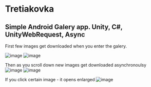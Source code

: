 # Tretiakovka
Simple Android Galery app. Unity, C#, UnityWebRequest, Async
--------------------------------------------------------

First few images get downloaded when you enter the galery.

![image](https://github.com/SilentCoast/Tretiakovka/assets/94042423/87265b3a-4ace-465e-8838-b3fbfd0097b9)
![image](https://github.com/SilentCoast/Tretiakovka/assets/94042423/6e5bc267-de93-44b6-8d43-275e38709301)

Then as you scroll down new images get downloaded asynchronoulsy
![image](https://github.com/SilentCoast/Tretiakovka/assets/94042423/96cb569e-41c2-4c3d-a88e-6b56e18b1064)
![image](https://github.com/SilentCoast/Tretiakovka/assets/94042423/72399064-af8e-47eb-91ae-9a8693657e6c)

If you click certain image - it opens enlarged
![image](https://github.com/SilentCoast/Tretiakovka/assets/94042423/9d44e646-ad39-4b40-bc49-bc5ab7a6e4a4)

